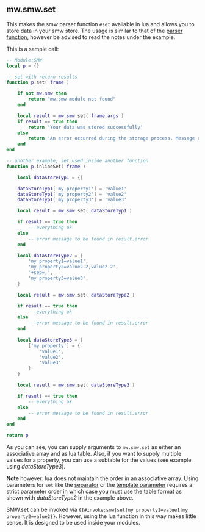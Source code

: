 ## mw.smw.set

This makes the smw parser function `#set` available in lua and allows you to store data in your smw store.
The usage is similar to that of the [parser function][set], however be advised to read the notes under the example.

This is a sample call:
```lua
-- Module:SMW
local p = {}

-- set with return results
function p.set( frame )

    if not mw.smw then
        return "mw.smw module not found"
    end

    local result = mw.smw.set( frame.args )
    if result == true then
        return 'Your data was stored successfully'
    else
        return 'An error occurred during the storage process. Message reads ' .. result.error
    end
end

-- another example, set used inside another function
function p.inlineSet( frame )

    local dataStoreTyp1 = {}

    dataStoreTyp1['my property1'] = 'value1'
    dataStoreTyp1['my property2'] = 'value2'
    dataStoreTyp1['my property3'] = 'value3'

    local result = mw.smw.set( dataStoreTyp1 )

    if result == true then
        -- everything ok
    else
        -- error message to be found in result.error
    end

    local dataStoreType2 = {
        'my property1=value1',
        'my property2=value2.2,value2.2',
        '+sep=,',
        'my property3=value3',
    }

    local result = mw.smw.set( dataStoreType2 )

    if result == true then
        -- everything ok
    else
        -- error message to be found in result.error
    end
    
    local dataStoreType3 = {
        ['my property'] = {
            'value1',
            'value2',
            'value3'
        }
    }

    local result = mw.smw.set( dataStoreType3 )

    if result == true then
        -- everything ok
    else
        -- error message to be found in result.error
    end
end

return p
```
As you can see, you can supply arguments to `mw.smw.set` as either an associative array and as lua table.
Also, if you want to supply multiple values for a property, you can use a subtable for the values (see example using _dataStoreType3_).

**Note** however: lua does not maintain the order in an associative array. Using parameters for `set` like the [separator](https://www.semantic-mediawiki.org/wiki/Help:Setting_values/Working_with_the_separator_parameter)
or the [template parameter](https://www.semantic-mediawiki.org/wiki/Help:Setting_values/Working_with_the_template_parameter) requires a strict parameter order
in which case you must use the table format as shown with *dataStoreType2* in the example above.

SMW.set can be invoked via `{{#invoke:smw|set|my property1=value1|my property2=value2}}`. However, using the lua function in this way makes little sense.
It is designed to be used inside your modules.

[set]: https://www.semantic-mediawiki.org/wiki/Help:Setting_values
